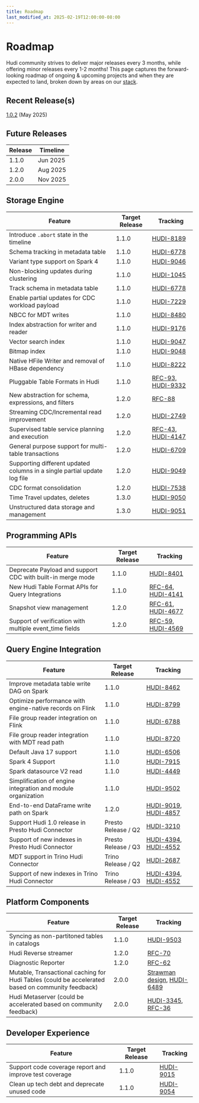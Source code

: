 ```yaml
---
title: Roadmap
last_modified_at: 2025-02-19T12:00:00-08:00
---
```

# Roadmap

Hudi community strives to deliver major releases every 3 months, while offering minor releases every 1-2 months!
This page captures the forward-looking roadmap of ongoing & upcoming projects and when they are expected to land, broken
down by areas on our [stack](/docs/hudi_stack).

## Recent Release(s)

[1.0.2](/releases/release-1.0.2) (May 2025)

## Future Releases

| Release | Timeline  |
|---------|-----------|
| 1.1.0   | Jun 2025  |
| 1.2.0   | Aug 2025  |
| 2.0.0   | Nov 2025  |


## Storage Engine

| Feature                                              | Target Release | Tracking                                                                                                                                                                       |
|------------------------------------------------------|----------------|--------------------------------------------------------------------------------------------------------------------------------------------------------------------------------|
| Introduce `.abort` state in the timeline             | 1.1.0          | [HUDI-8189](https://issues.apache.org/jira/browse/HUDI-8189) |
| Schema tracking in metadata table                    | 1.1.0          | [HUDI-6778](https://issues.apache.org/jira/browse/HUDI-6778) |
| Variant type support on Spark 4                      | 1.1.0          | [HUDI-9046](https://issues.apache.org/jira/browse/HUDI-9046) |
| Non-blocking updates during clustering               | 1.1.0          | [HUDI-1045](https://issues.apache.org/jira/browse/HUDI-1045)                                                                                                                   |
| Track schema in metadata table                       | 1.1.0          | [HUDI-6778](https://issues.apache.org/jira/browse/HUDI-6778)                                                                                                                   |
| Enable partial updates for CDC workload payload      | 1.1.0          | [HUDI-7229](https://issues.apache.org/jira/browse/HUDI-7229)                                                                                                                   |
| NBCC for MDT writes                                  | 1.1.0          | [HUDI-8480](https://issues.apache.org/jira/browse/HUDI-8480) |
| Index abstraction for writer and reader              | 1.1.0          | [HUDI-9176](https://issues.apache.org/jira/browse/HUDI-9176) |
| Vector search index                                  | 1.1.0          | [HUDI-9047](https://issues.apache.org/jira/browse/HUDI-9047) |
| Bitmap index                                         | 1.1.0          | [HUDI-9048](https://issues.apache.org/jira/browse/HUDI-9048) |
| Native HFile Writer and removal of HBase dependency  | 1.1.0          | [HUDI-8222](https://issues.apache.org/jira/browse/HUDI-8222) |
| Pluggable Table Formats in Hudi                      | 1.1.0          | [RFC-93, HUDI-9332](https://github.com/apache/hudi/blob/master/rfc/rfc-93/rfc-93.md) |
| New abstraction for schema, expressions, and filters | 1.2.0          | [RFC-88](https://github.com/apache/hudi/pull/12795) |
| Streaming CDC/Incremental read improvement           | 1.2.0          | [HUDI-2749](https://issues.apache.org/jira/browse/HUDI-2749) |
| Supervised table service planning and execution      | 1.2.0          | [RFC-43](https://github.com/apache/hudi/pull/4309), [HUDI-4147](https://issues.apache.org/jira/browse/HUDI-4147)                                                               |
| General purpose support for multi-table transactions | 1.2.0          | [HUDI-6709](https://issues.apache.org/jira/browse/HUDI-6709) |
| Supporting different updated columns in a single partial update log file | 1.2.0          | [HUDI-9049](https://issues.apache.org/jira/browse/HUDI-9049) |
| CDC format consolidation                             | 1.2.0          | [HUDI-7538](https://issues.apache.org/jira/browse/HUDI-7538) |
| Time Travel updates, deletes                         | 1.3.0          | [HUDI-9050](https://issues.apache.org/jira/browse/HUDI-9050) |
| Unstructured data storage and management             | 1.3.0          | [HUDI-9051](https://issues.apache.org/jira/browse/HUDI-9051)|


## Programming APIs

| Feature                                                 | Target Release | Tracking                                                                                                                   |
|---------------------------------------------------------|----------------|----------------------------------------------------------------------------------------------------------------------------|
| Deprecate Payload and support CDC with built-in merge mode | 1.1.0       | [HUDI-8401](https://issues.apache.org/jira/browse/HUDI-8401) |
| New Hudi Table Format APIs for Query Integrations       | 1.1.0          | [RFC-64](https://github.com/apache/hudi/pull/7080), [HUDI-4141](https://issues.apache.org/jira/browse/HUDI-4141)           |
| Snapshot view management                                | 1.2.0          | [RFC-61](https://github.com/apache/hudi/pull/6576), [HUDI-4677](https://issues.apache.org/jira/browse/HUDI-4677)           |
| Support of verification with multiple event_time fields | 1.2.0          | [RFC-59](https://github.com/apache/hudi/pull/6382), [HUDI-4569](https://issues.apache.org/jira/browse/HUDI-4569)           |


## Query Engine Integration

| Feature                                                 | Target Release | Tracking                                                                                                                                                                                 |
|---------------------------------------------------------|----------------|------------------------------------------------------------------------------------------------------------------------------------------------------------------------------------------|
| Improve metadata table write DAG on Spark               | 1.1.0          | [HUDI-8462](https://issues.apache.org/jira/browse/HUDI-8462) |
| Optimize performance with engine-native records on Flink | 1.1.0          | [HUDI-8799](https://issues.apache.org/jira/browse/HUDI-8799) |
| File group reader integration on Flink                  | 1.1.0          | [HUDI-6788](https://issues.apache.org/jira/browse/HUDI-6788) |
| File group reader integration with MDT read path        | 1.1.0          | [HUDI-8720](https://issues.apache.org/jira/browse/HUDI-8720) |
| Default Java 17 support 	                              | 1.1.0	         | [HUDI-6506](https://issues.apache.org/jira/browse/HUDI-6506)                                                                                                                             |
| Spark 4 Support	                                      | 1.1.0	         | [HUDI-7915](https://issues.apache.org/jira/browse/HUDI-7915)                                                                                                                             |
| Spark datasource V2 read                                | 1.1.0          | [HUDI-4449](https://issues.apache.org/jira/browse/HUDI-4449)                                                                                                                             |
| Simplification of engine integration and module organization | 1.1.0          | [HUDI-9502](https://issues.apache.org/jira/browse/HUDI-9502) |
| End-to-end DataFrame write path on Spark                | 1.2.0          | [HUDI-9019](https://issues.apache.org/jira/browse/HUDI-9019), [HUDI-4857](https://issues.apache.org/jira/browse/HUDI-4857) |
| Support Hudi 1.0 release in Presto Hudi Connector       | Presto Release / Q2 | [HUDI-3210](https://issues.apache.org/jira/browse/HUDI-3210) |
| Support of new indexes in Presto Hudi Connector         | Presto Release / Q3 | [HUDI-4394](https://issues.apache.org/jira/browse/HUDI-4394), [HUDI-4552](https://issues.apache.org/jira/browse/HUDI-4552) |
| MDT support in Trino Hudi Connector                     | Trino Release / Q2 | [HUDI-2687](https://issues.apache.org/jira/browse/HUDI-2687) |
| Support of new indexes in Trino Hudi Connector          | Trino Release / Q3 | [HUDI-4394](https://issues.apache.org/jira/browse/HUDI-4394), [HUDI-4552](https://issues.apache.org/jira/browse/HUDI-4552) |

## Platform Components

| Feature                                                                                           | Target Release | Tracking                                                                                                                               |
|---------------------------------------------------------------------------------------------------|----------------|----------------------------------------------------------------------------------------------------------------------------------------|
| Syncing as non-partitoned tables in catalogs             | 1.1.0          | [HUDI-9503](https://issues.apache.org/jira/browse/HUDI-9503) |
| Hudi Reverse streamer                                                                             | 1.2.0          | [RFC-70](https://github.com/apache/hudi/pull/9040)                                                                                      |
| Diagnostic Reporter                                                                               | 1.2.0          | [RFC-62](https://github.com/apache/hudi/pull/6600)                                                                        |
| Mutable, Transactional caching for Hudi Tables (could be accelerated based on community feedback) | 2.0.0          | [Strawman design](https://docs.google.com/presentation/d/1QBgLw11TM2Qf1KUESofGrQDb63EuggNCpPaxc82Kldo/edit#slide=id.gf7e0551254_0_5), [HUDI-6489](https://issues.apache.org/jira/browse/HUDI-6489) |
| Hudi Metaserver (could be accelerated based on community feedback)                                | 2.0.0          | [HUDI-3345](https://issues.apache.org/jira/browse/HUDI-3345), [RFC-36](https://github.com/apache/hudi/pull/4718) |


## Developer Experience
| Feature                                                 | Target Release | Tracking                                 |
|---------------------------------------------------------|----------------|------------------------------------------|
| Support code coverage report and improve test coverage  | 1.1.0          | [HUDI-9015](https://issues.apache.org/jira/browse/HUDI-9015) |
| Clean up tech debt and deprecate unused code            | 1.1.0          | [HUDI-9054](https://issues.apache.org/jira/browse/HUDI-9054) |